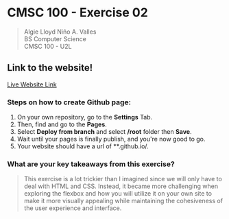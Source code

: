 # **CMSC 100 - Exercise 02**
> Algie Lloyd Niño A. Valles <br> BS Computer Science <br> CMSC 100 - U2L

## Link to the website!
[Live Website Link](iamalgie.github.io)

### Steps on how to create Github page:
1. On your own repository, go to the **Settings** Tab.
2. Then, find and go to the **Pages**.
3. Select **Deploy from branch** and select **/root** folder then  **Save**.
4. Wait until your pages is finally publish, and you're now good to go.
5. Your website should have a url of **<github-username>.github.io/<repository-name>.

### What are your key takeaways from this exercise?
> This exercise is a lot trickier than I imagined since we will only have to deal with HTML and CSS. Instead, it became more challenging when exploring the flexbox and how you will utilize it on your own site to make it more visually appealing while maintaining the cohesiveness of the user experience and interface.